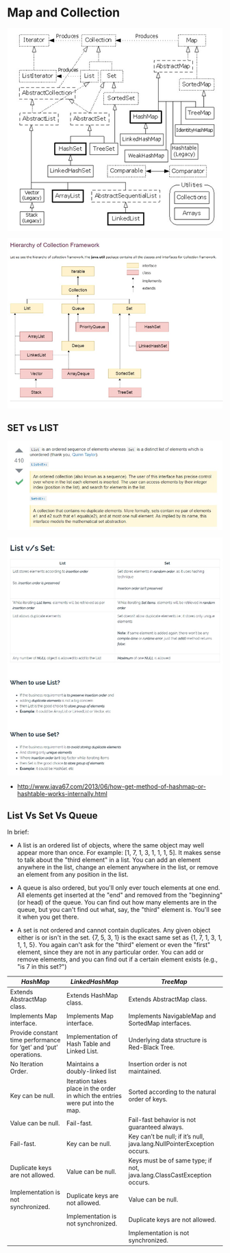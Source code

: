 # Map and Collection

![Exception Hireacrchy](map_and_collection.jpg "map_and_collection.jpg")

![Collection Tree Diagram](collection_tree_diagram.jpg "collection_tree_diagram.jpg")

## SET vs LIST

![Exception Hireacrchy](list_vs_set.jpg "list_vs_set.jpg")

![Exception Hireacrchy](list_vs_set2.jpg "list_vs_set2.jpg")

- <http://www.java67.com/2013/06/how-get-method-of-hashmap-or-hashtable-works-internally.html>

## List Vs Set Vs Queue

In brief:

- A list is an ordered list of objects, where the same object may well appear more than once. For example: [1, 7, 1, 3, 1, 1, 1, 5]. It makes sense to talk about the "third element" in a list. You can add an element anywhere in the list, change an element anywhere in the list, or remove an element from any position in the list.

- A queue is also ordered, but you'll only ever touch elements at one end. All elements get inserted at the "end" and removed from the "beginning" (or head) of the queue. You can find out how many elements are in the queue, but you can't find out what, say, the "third" element is. You'll see it when you get there.

- A set is not ordered and cannot contain duplicates. Any given object either is or isn't in the set. {7, 5, 3, 1} is the exact same set as {1, 7, 1, 3, 1, 1, 1, 5}. You again can't ask for the "third" element or even the "first" element, since they are not in any particular order. You can add or remove elements, and you can find out if a certain element exists (e.g., "is 7 in this set?")

| *HashMap*       | *LinkedHashMap*           | *TreeMap*  |
| ------------- |-------------| -----|
| Extends AbstractMap class. | Extends HashMap class. | Extends AbstractMap class. |
| Implements Map interface. | Implements Map interface. | Implements NavigableMap and SortedMap interfaces. |
| Provide constant time performance for ‘get’ and ‘put’ operations.  | Implementation of Hash Table and Linked List. | Underlying data structure is Red-Black Tree. |
| No Iteration Order. | Maintains a doubly-linked list | Insertion order is not maintained. |
| Key can be null. | Iteration takes place in the order in which the entries were put into the map. | Sorted according to the natural order of keys. |
| Value can be null.   | Fail-fast. | Fail-fast behavior is not guaranteed always. |
| Fail-fast. | Key can be null. | Key can’t be null; if it’s null,  java.lang.NullPointerException occurs.  |
| Duplicate keys are not allowed. | Value can be null. | Keys must be of same type; if not,  java.lang.ClassCastException occurs. |
| Implementation is not synchronized. | Duplicate keys are not allowed. | Value can be null. |
| |Implementation is not synchronized. |Duplicate keys are not allowed. |
|||Implementation is not synchronized.
